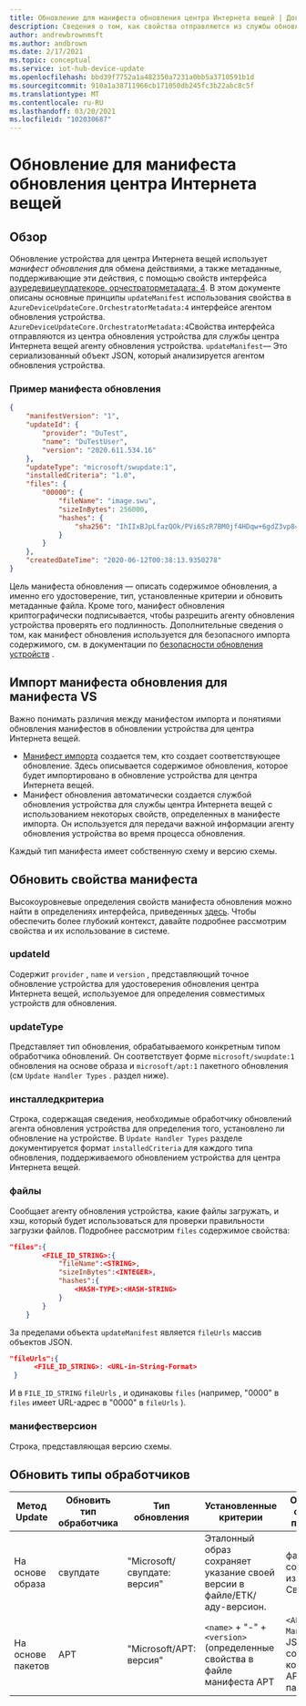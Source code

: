 ```yaml
---
title: Обновление для манифеста обновления центра Интернета вещей | Документация Майкрософт
description: Сведения о том, как свойства отправляются из службы обновления устройств на устройство во время обновления
author: andrewbrownmsft
ms.author: andbrown
ms.date: 2/17/2021
ms.topic: conceptual
ms.service: iot-hub-device-update
ms.openlocfilehash: bbd39f7752a1a482350a7231a0bb5a3710591b1d
ms.sourcegitcommit: 910a1a38711966cb171050db245fc3b22abc8c5f
ms.translationtype: MT
ms.contentlocale: ru-RU
ms.lasthandoff: 03/20/2021
ms.locfileid: "102030687"
---
```

# <a name="device-update-for-iot-hub-update-manifest"></a>Обновление для манифеста обновления центра Интернета вещей

## <a name="overview"></a>Обзор

Обновление устройства для центра Интернета вещей использует _манифест обновления_ для обмена действиями, а также метаданные, поддерживающие эти действия, с помощью свойств интерфейса [азуредевицеупдатекоре. орчестраторметадата: 4](./device-update-plug-and-play.md).
В этом документе описаны основные принципы `updateManifest` использования свойства в `AzureDeviceUpdateCore.OrchestratorMetadata:4` интерфейсе агентом обновления устройства. `AzureDeviceUpdateCore.OrchestratorMetadata:4`Свойства интерфейса отправляются из центра обновления устройства для службы центра Интернета вещей агенту обновления устройства. `updateManifest`— Это сериализованный объект JSON, который анализируется агентом обновления устройства.

### <a name="an-example-update-manifest"></a>Пример манифеста обновления

```JSON
{
    "manifestVersion": "1",
    "updateId": {
        "provider": "DuTest",
        "name": "DuTestUser",
        "version": "2020.611.534.16"
    },
    "updateType": "microsoft/swupdate:1",
    "installedCriteria": "1.0",
    "files": {
        "00000": {
            "fileName": "image.swu",
            "sizeInBytes": 256000,
            "hashes": {
                "sha256": "IhIIxBJpLfazQOk/PVi6SzR7BM0jf4HDqw+6gdZ3vp8="
            }
        }
    },
    "createdDateTime": "2020-06-12T00:38:13.9350278"
}
```

Цель манифеста обновления — описать содержимое обновления, а именно его удостоверение, тип, установленные критерии и обновить метаданные файла. Кроме того, манифест обновления криптографически подписывается, чтобы разрешить агенту обновления устройства проверять его подлинность. Дополнительные сведения о том, как манифест обновления используется для безопасного импорта содержимого, см. в документации по [безопасности обновления устройств](./device-update-security.md) .

## <a name="import-manifest-vs-update-manifest"></a>Импорт манифеста обновления для манифеста VS

Важно понимать различия между манифестом импорта и понятиями обновления манифестов в обновлении устройства для центра Интернета вещей. 
* [Манифест импорта](./import-concepts.md) создается тем, кто создает соответствующее обновление. Здесь описывается содержимое обновления, которое будет импортировано в обновление устройства для центра Интернета вещей. 
* Манифест обновления автоматически создается службой обновления устройства для службы центра Интернета вещей с использованием некоторых свойств, определенных в манифесте импорта. Он используется для передачи важной информации агенту обновления устройства во время процесса обновления. 

Каждый тип манифеста имеет собственную схему и версию схемы.

## <a name="update-manifest-properties"></a>Обновить свойства манифеста

Высокоуровневые определения свойств манифеста обновления можно найти в определениях интерфейса, приведенных [здесь](./device-update-plug-and-play.md). Чтобы обеспечить более глубокий контекст, давайте подробнее рассмотрим свойства и их использование в системе.

### <a name="updateid"></a>updateId

Содержит `provider` , `name` и `version` , представляющий точное обновление устройства для удостоверения обновления центра Интернета вещей, используемое для определения совместимых устройств для обновления.

### <a name="updatetype"></a>updateType

Представляет тип обновления, обрабатываемого конкретным типом обработчика обновлений. Он соответствует форме `microsoft/swupdate:1` обновления на основе образа и `microsoft/apt:1` пакетного обновления (см `Update Handler Types` . раздел ниже).

### <a name="installedcriteria"></a>инсталледкритериа

Строка, содержащая сведения, необходимые обработчику обновлений агента обновления устройства для определения того, установлено ли обновление на устройстве. В `Update Handler Types` разделе документируется формат `installedCriteria` для каждого типа обновления, поддерживаемого обновлением устройства для центра Интернета вещей.

### <a name="files"></a>файлы

Сообщает агенту обновления устройства, какие файлы загружать, и хэш, который будет использоваться для проверки правильности загрузки файлов.
Подробнее рассмотрим `files` содержимое свойства:

```json
"files":{
        <FILE_ID_STRING>:{
            "fileName":<STRING>,
            "sizeInBytes":<INTEGER>,
            "hashes":{
                <HASH-TYPE>:<HASH-STRING>
            }
        }
    }
```

За пределами объекта `updateManifest` является `fileUrls` массив объектов JSON.

```json
"fileUrls":{
      <FILE_ID_STRING>: <URL-in-String-Format>
 }
```

И в `FILE_ID_STRING` `fileUrls` , и одинаковы `files` (например, "0000" в `files` имеет URL-адрес в "0000" в `fileUrls` ).

### <a name="manifestversion"></a>манифестверсион

Строка, представляющая версию схемы.

## <a name="update-handler-types"></a>Обновить типы обработчиков

|Метод Update|Обновить тип обработчика|Тип обновления|Установленные критерии|Ожидаемые файлы для публикации|
|-------------|-------------------|----------|-----------------|--------------|
|На основе образа|свупдате|"Microsoft/свупдате: версия"|Эталонный образ сохраняет указание своей версии в файле/ЕТК/аду-версион.  |файл. СВУ, содержащий изображение Свупдате|
|На основе пакетов|APT|"Microsoft/APT: версия"|`<name>` + "-" + `<version>` (определенные свойства в файле манифеста APT|`<APT Update Manifest>`. JSON, содержащий конфигурацию APT и список пакетов|

